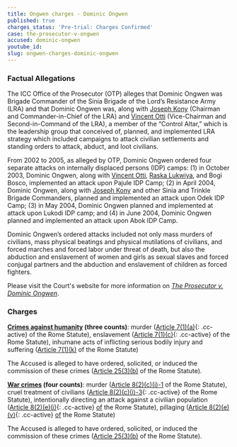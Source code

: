 ```yaml
---
title: Ongwen charges - Dominic Ongwen
published: true
charges_status: 'Pre-trial: Charges Confirmed'
case: the-prosecutor-v-ongwen
accused: dominic-ongwen
youtube_id:
slug: ongwen-charges-dominic-ongwen
---
```



### Factual Allegations

The ICC Office of the Prosecutor (OTP) alleges that Dominic Ongwen was Brigade Commander of the Sinia Brigade of the Lord’s Resistance Army (LRA) and that Dominic Ongwen was, along with [Joseph Kony](https://www.aba-icc.org/accused/joseph-kony/)&nbsp;(Chairman and Commander-in-Chief of the LRA) and [Vincent Otti](https://www.aba-icc.org/accused/vincent-otti/) (Vice-Chairman and Second-in-Command of the LRA), a member of the “Control Altar,” which is the leadership group that conceived of, planned, and implemented LRA strategy which included campaigns to attack civilian settlements and standing orders to attack, abduct, and loot civilians.&nbsp;

From 2002 to 2005, as alleged by OTP, Dominic Ongwen ordered four separate attacks on internally displaced persons (IDP) camps: (1) in October 2003, Dominic Ongwen, along with [Vincent Otti](https://www.aba-icc.org/accused/vincent-otti/), [Raska Lukwiya](https://www.aba-icc.org/accused/raska-lukwiya/), and Bogi Bosco, implemented an attack upon Pajule IDP Camp; (2) in April 2004, Dominic Ongwen, along with [Joseph Kony](https://www.aba-icc.org/accused/joseph-kony/) and other Sinia and Trinkle Brigade Commanders, planned and implemented an attack upon Odek IDP Camp; (3) in May 2004, Dominic Ongwen planned and implemented at attack upon Lukodi IDP camp; and (4) in June 2004, Dominic Ongwen planned and implemented an attack upon Abok IDP Camp.&nbsp;

Dominic Ongwen’s ordered attacks included not only mass murders of civilians, mass physical beatings and physical mutilations of civilians, and forced marches and forced labor under threat of death, but also the abduction and enslavement of women and girls as sexual slaves and forced conjugal partners and the abduction and enslavement of children as forced fighters.

Please visit the Court's website for more information on [*The Prosecutor v. Dominic Ongwen*](https://www.icc-cpi.int/uganda/ongwen).

### Charges

**[Crimes against humanity](http://www.casematrixnetwork.org/case-m/klamberg-commentary/rome-statute/#c1171) (three counts)**: murder ([Article 7(1)(a)](){: .cc-active} of the Rome Statute), enslavement ([Article 7(1)(c)](){: .cc-active} of the Rome Statute), inhumane acts of inflicting serious bodily injury and suffering ([Article 7(1)(k)](http://www.casematrixnetwork.org/cmn-knowledge-hub/klamberg-commentary/elements-of-crime/#c2301) of the Rome Statute)

The Accused is alleged to have ordered, solicited, or induced the commission of these crimes ([Article 25(3)(b)](http://www.casematrixnetwork.org/case-m/klamberg-commentary/rome-statute/#c1198) of the Rome Statute).

**[War crimes](http://www.casematrixnetwork.org/case-m/klamberg-commentary/rome-statute/#c1172) (four counts)**: murder ([Article 8(2)(c)(i)-1](http://www.casematrixnetwork.org/cmn-knowledge-hub/klamberg-commentary/elements-of-crime/#c2359) of the Rome Statute), cruel treatment of civilians ([Article 8(2)(c)(i)-3](){: .cc-active} of the Rome Statute), intentionally directing an attack against a civilian population ([Article 8(2)(e)(i)](){: .cc-active} [of](http://www.casematrixnetwork.org/cmn-knowledge-hub/klamberg-commentary/elements-of-crime/#c2367) the Rome Statute), pillaging ([Article 8(2)(e)(v)](){: .cc-active} [of](http://www.casematrixnetwork.org/cmn-knowledge-hub/klamberg-commentary/elements-of-crime/#c2371) the Rome Statute)

The Accused is alleged to have ordered, solicited, or induced the commission of these crimes ([Article 25(3)(b)](http://www.casematrixnetwork.org/case-m/klamberg-commentary/rome-statute/#c1198) of the Rome Statute).